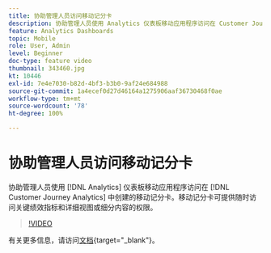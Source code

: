 ```yaml
---
title: 协助管理人员访问移动记分卡
description: 协助管理人员使用 Analytics 仪表板移动应用程序访问在 Customer Journey Analytics 中创建的移动记分卡。移动记分卡可提供随时访问关键绩效指标和详细视图或细分内容的权限。
feature: Analytics Dashboards
topic: Mobile
role: User, Admin
level: Beginner
doc-type: feature video
thumbnail: 343460.jpg
kt: 10446
exl-id: 7e4e7030-b82d-4bf3-b3b0-9af24e684988
source-git-commit: 1a4ecef0d27d46164a1275906aaf36730468f0ae
workflow-type: tm+mt
source-wordcount: '78'
ht-degree: 100%

---
```


# 协助管理人员访问移动记分卡

协助管理人员使用 [!DNL Analytics] 仪表板移动应用程序访问在 [!DNL Customer Journey Analytics] 中创建的移动记分卡。移动记分卡可提供随时访问关键绩效指标和详细视图或细分内容的权限。

>[!VIDEO](https://video.tv.adobe.com/v/3444846/?captions=chi_hans&quality=12&learn=on)

有关更多信息，请访问[文档](https://experienceleague.adobe.com/docs/analytics-platform/using/cja-dashboards/set-up-execs.html?lang=zh-Hans){target="_blank"}。
